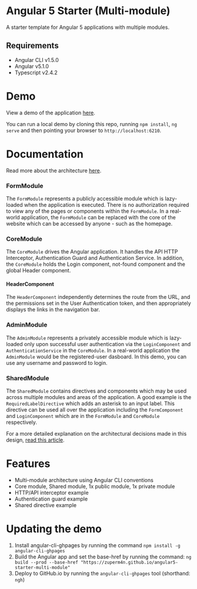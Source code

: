 # Angular 5 Starter (Multi-module)

A starter template for Angular 5 applications with multiple modules.

## Requirements

- Angular CLI v1.5.0
- Angular v5.1.0
- Typescript v2.4.2

# Demo
View a demo of the application [here](https://zuperm4n.github.io/angular5-starter-multi-module).

You can run a local demo by cloning this repo, running `npm install`, `ng serve` and then pointing your browser to `http://localhost:6210`.

# Documentation
Read more about the architecture [here](https://www.technouz.com/4644/angular-5-app-structure-multiple-modules/).

### FormModule
The `FormModule` represents a publicly accessible module which is lazy-loaded when the application is executed. There is no authorization required to view any of the pages or components within the `FormModule`. In a real-world application, the `FormModule` can be replaced with the core of the website which can be accessed by anyone - such as the homepage.

### CoreModule
The `CoreModule` drives the Angular application. It handles the API HTTP Interceptor, Authentication Guard and Authentication Service. In addition, the `CoreModule` holds the Login component, not-found component and the global Header component.

#### HeaderComponent

The `HeaderComponent` independently determines the route from the URL, and the permissions set in the User Authentication token, and then appropriately displays the links in the navigation bar.

### AdminModule

The `AdminModule` represents a privately accessible module which is lazy-loaded only upon successful user authentication via the `LoginComponent` and `AuthenticationService` in the `CoreModule`. In a real-world application the `AdminModule` would be the registered-user dasboard. In this demo, you can use any username and password to login.

### SharedModule

The `SharedModule` contains directives and components which may be used across multiple modules and areas of the application. A good example is the `RequiredLabelDirective` which adds an asterisk to an input label. This directive can be used all over the application including the `FormComponent` and `LoginComponent` which are in the `FormModule` and `CoreModule` respectively.

For a more detailed explanation on the architectural decisions made in this design, [read this article](https://www.technouz.com/4644/angular-5-app-structure-multiple-modules/).

# Features
- Multi-module architecture using Angular CLI conventions
- Core module, Shared module, 1x public module, 1x private module
- HTTP/API interceptor example
- Authentication guard example
- Shared directive example

# Updating the demo
1. Install angular-cli-ghpages by running the command `npm install -g angular-cli-ghpages`
2. Build the Angular app and set the base-href by running the command: `ng build --prod --base-href "https://zuperm4n.github.io/angular5-starter-multi-module"`
3. Deploy to GitHub.io by running the `angular-cli-ghpages` tool (shorthand: `ngh`)
